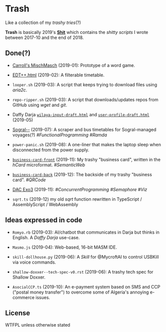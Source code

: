 # Trash
Like a collection of my *trashy tries*(?)

**Trash** is basically 2019's [**Shit**](https://github.com/dreamski21/shit) which contains the *shitty scripts* I wrote between 2017-10 and the end of 2018.

## Done(?)
- [Carroll's MischMasch](https://dreamski21.github.io/trash/2019-01/mischmasch.html) (2019-01): Prototype of a word game.

- [EDT++.html](https://dreamski21.github.io/trash/2019-02/edt++.html) (2019-02): A filterable timetable.

- `looper.sh` (2019-03): A script that keeps trying to download files using *aria2c*.

- `repo-ripper.sh` (2019-03): A script that downloads/updates repos from GitHub using *wget* and *git*.

- Daffy Darja [`wilaya-input-draft.html`](https://dreamski21.github.io/trash/2019-05/wilaya-input-draft.html) and [`user-profile-draft.html`](https://dreamski21.github.io/trash/2019-05/wilaya-input-draft.html) (2019-05)

- [Sogral--](https://dreamski21.github.io/trash/2019-07/sogral--/index.html#depart=12&dest=18) (2019-07): A scraper and bus timetables for Sogral-managed voyages(?) _#FunctionalProgramming #Ramda_

- `power-panic.sh` (2019-08): A one-liner that makes the laptop sleep when disconnected from the power supply.

- [`business-card-front`](https://dreamski21.github.io/trash/2019-11/business-card-front) (2019-11): My trashy "business card", written in the *hCard* microformat. _#SemanticWeb_

- [`business-card-back`](https://dreamski21.github.io/trash/2019-12/business-card-back) (2019-12): The backside of my trashy "business card". _#QRCode_

- [DAC Exo3](https://dreamski21.github.io/trash/2019-11/dac-exo3/?scenario=p1,p2,p3) (2019-11): _#ConcurrentProgramming #Semaphore #Viz_

- `sqrt.ts` (2019-12) my old *sqrt* function rewritten in TypeScript / AssemblyScript / WebAssembly

## Ideas expressed in code
- `Romyo.rb` (2019-03): AI/chatbot that communicates in Darja but thinks in English. A *Daffy Darja* use-case.

- `Masmo.js` (2019-04): Web-based, 16-bit MASM IDE.

- `skill-dollhouse.py` (2019-06): A *Skill* for @MycroftAI to control USBKill via voice commands.

- `shallow-doxxer--tech-spec-v0.rst` (2019-06): A trashy tech spec for Shallow Doxxer.

- `AsocialCCP.ts` (2019-10): An e-payment system based on SMS and CCP ("postal money transfer") to overcome some of Algeria's annoying e-commerce issues.

## License
WTFPL unless otherwise stated
